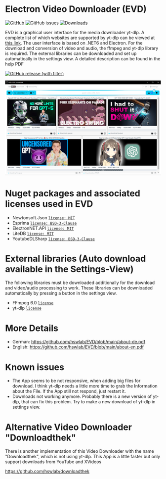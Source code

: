 # Electron Video Downloader (EVD)
[![GitHub](https://img.shields.io/github/license/hswlab/EVD)](https://github.com/hswlab/EVD/blob/main/LICENSE) 
![GitHub issues](https://img.shields.io/github/issues/hswlab/EVD)
[![Downloads](https://img.shields.io/github/v/release/hswlab/EVD)](https://github.com/hswlab/EVD/releases/latest) 

EVD is a graphical user interface for the media downloader yt-dlp. 
A complete list of which websites are supported by yt-dlp can be viewed at [this link](https://raw.githubusercontent.com/yt-dlp/yt-dlp/master/supportedsites.md).
The user interface is based on .NET6 and Electron. For the download and conversion of video and 
audio, the ffmpeg and yt-dlp library is required. The external libraries can be downloaded and set up 
automatically in the settings view. A detailed description can be found in the help PDF

[![GitHub release (with filter)](https://img.shields.io/github/downloads/hswlab/EVD/total?style=for-the-badge&label=download%20EVD
)](https://github.com/hswlab/EVD/releases/latest)

![preview](https://github.com/hswlab/EVD/blob/main/Screenshot.png)

# Nuget packages and associated licenses used in EVD
- Newtonsoft.Json <a href="https://licenses.nuget.org/MIT">`license: MIT`</a>
- Esprima <a href="https://licenses.nuget.org/BSD-3-Clause">`license: BSD-3-Clause`</a>
- ElectronNET.API <a href="https://licenses.nuget.org/MIT">`license: MIT`</a>
- LiteDB <a href="https://www.nuget.org/packages/LiteDB/5.0.16/license">`license: MIT`</a>
- YoutubeDLSharp <a href="https://licenses.nuget.org/BSD-3-Clause">`license: BSD-3-Clause`</a>

# External libraries (Auto download available in the Settings-View)
The following libraries must be downloaded additionally for the download and video/audio processing to work. These libraries can be downloaded automatically by pressing a button in the settings view.
- FFmpeg 6.0 <a href="https://ffmpeg.org/legal.html">`license`</a>
- yt-dlp <a href="https://github.com/yt-dlp/yt-dlp/blob/master/LICENSE">`license`</a>

# More Details
- German: https://github.com/hswlab/EVD/blob/main/about-de.pdf
- English: https://github.com/hswlab/EVD/blob/main/about-en.pdf

# Known issues
- The App seems to be not responsive, when adding big files for download. I think yt-dlp needs a little more time to grab the Information about the File. If the App still not respond, just restart it.
- Downloads not working anymore. Probably there is a new version of yt-dlp, that can fix this problem. Try to make a new download of yt-dlp in settings view.

# Alternative Video Downloader "Downloadthek"
There is another implementation of this Video Downloader with the name "Downloadthek", which is not using yt-dlp. This App is a little faster but only support downloads from YouTube and XVideos

https://github.com/hswlab/downloadthek

